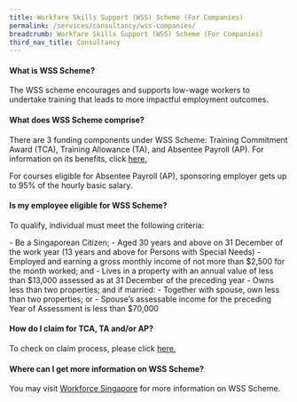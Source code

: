 ```yaml
---
title: Workfare Skills Support (WSS) Scheme (For Companies)
permalink: /services/consultancy/wss-companies/
breadcrumb: Workfare Skills Support (WSS) Scheme (For Companies)
third_nav_title: Consultancy
---
```

<h4>What is WSS Scheme?</h4>
<p>The WSS scheme encourages and supports low-wage workers to undertake training that leads to more impactful employment outcomes.</p> 

<h4>What does WSS Scheme comprise?</h4>
<p>There are 3 funding components under WSS Scheme: Training Commitment Award (TCA), Training Allowance (TA), and Absentee Payroll (AP). For information on its benefits, click <a href="https://www.wsg.gov.sg/docs/default-source/programme/infosheet.pdf?sfvrsn=11a11b20_3">here.</a></p>
<p>For courses eligible for Absentee Payroll (AP), sponsoring employer gets up to 95% of the hourly basic salary.</p>

<h4>Is my employee eligible for WSS Scheme?</h4>
<p>To qualify, individual must meet the following criteria:</p>
- Be a Singaporean Citizen;
- Aged 30 years and above on 31 December of the work year (13 years and above for Persons with Special Needs)
- Employed and earning a gross monthly income of not more than $2,500 for the month worked; and
- Lives in a property with an annual value of less than $13,000 assessed as at 31 December of the preceding year
- Owns less than two properties; and if married:
  - Together with spouse, own less than two properties; or
  - Spouse’s assessable income for the preceding Year of Assessment is less than $70,000

<h4>How do I claim for TCA, TA and/or AP?</h4>
<p>To check on claim process, please click <a href="https://www.wsg.gov.sg/docs/default-source/programme/infosheet.pdf?sfvrsn=11a11b20_3">here.</a></p>

<h4>Where can I get more information on WSS Scheme?</h4>
<p>You may visit <a href="https://www.wsg.gov.sg/home/individuals/attachment-placement-programmes/workfare-skills-support-scheme">Workforce Singapore</a> for more information on WSS Scheme.</p>